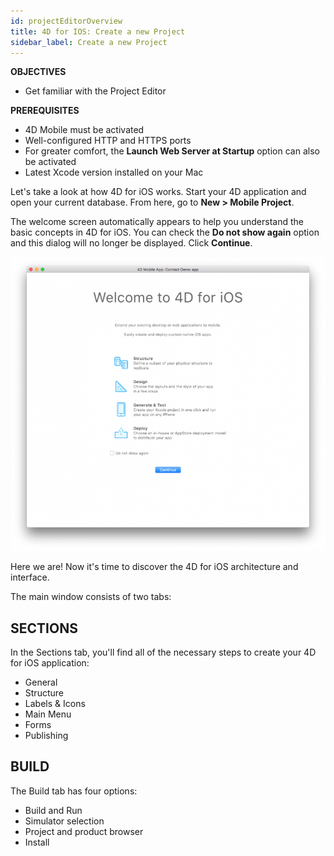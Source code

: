 ```yaml
---
id: projectEditorOverview
title: 4D for IOS: Create a new Project
sidebar_label: Create a new Project
---
```



<div class = "objectives">
<b>OBJECTIVES</b>

* Get familiar with the Project Editor
</div>

<div class = "prerequisites">
<b>PREREQUISITES</b>

* 4D Mobile must be activated
* Well-configured HTTP and HTTPS ports
* For greater comfort, the <b>Launch Web Server at Startup</b> option can also be activated
* Latest Xcode version installed on your Mac
</div>


Let's take a look at how 4D for iOS works. Start your 4D application and open your current database. From here, go to <b>New > Mobile Project</b>.

The welcome screen automatically appears to help you understand the basic concepts in 4D for iOS. You can check the <b>Do not show again</b> option and this dialog will no longer be displayed. Click <b>Continue</b>.

![alt-text](assets/4DforiOSOverview/Welcome-Screen-4D-for-iOS.png)

Here we are! Now it's time to discover the 4D for iOS architecture and interface.

The main window consists of two tabs:


## SECTIONS

In the Sections tab, you'll find all of the necessary steps to create your 4D for iOS application:

* General
* Structure
* Labels & Icons
* Main Menu
* Forms
* Publishing

## BUILD

The Build tab has four options:

* Build and Run 
* Simulator selection
* Project and product browser
* Install 
